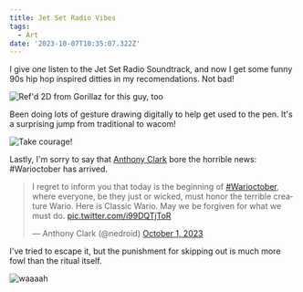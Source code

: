 ```yaml
---
title: Jet Set Radio Vibes
tags:
  - Art
date: '2023-10-07T10:35:07.322Z'
---
```


I give _one_ listen to the Jet Set Radio Soundtrack, and now I get some funny 90s hip hop inspired ditties in my recomendations. Not bad!

![Ref'd 2D from Gorillaz for this guy, too](https://res.cloudinary.com/cpadilla/image/upload/v1696625531/chrisdpadilla/blog/art/jetsetvibes_gy0jwi.jpg)

Been doing lots of gesture drawing digitally to help get used to the pen. It's a surprising jump from traditional to wacom!

![Take courage!](https://res.cloudinary.com/cpadilla/image/upload/v1696625531/chrisdpadilla/blog/art/lion_ldgf1d.jpg)

Lastly, I'm sorry to say that [Anthony Clark](https://nedroid.com/) bore the horrible news: #Warioctober has arrived.

<div class="center">
<blockquote class="twitter-tweet"><p lang="en" dir="ltr">I regret to inform you that today is the beginning of <a href="https://twitter.com/hashtag/Warioctober?src=hash&amp;ref_src=twsrc%5Etfw">#Warioctober</a>, where everyone, be they just or wicked, must honor the terrible creature Wario. Here is Classic Wario. May we be forgiven for what we must do. <a href="https://t.co/i99DQTjToR">pic.twitter.com/i99DQTjToR</a></p>&mdash; Anthony Clark (@nedroid) <a href="https://twitter.com/nedroid/status/1708534198829486182?ref_src=twsrc%5Etfw">October 1, 2023</a></blockquote> <script async src="https://platform.twitter.com/widgets.js" charset="utf-8"></script>
</div>

I've tried to escape it, but the punishment for skipping out is much more fowl than the ritual itself.

![waaaah](https://res.cloudinary.com/cpadilla/image/upload/v1696625531/chrisdpadilla/blog/art/warioctober_txt8ee.jpg)
